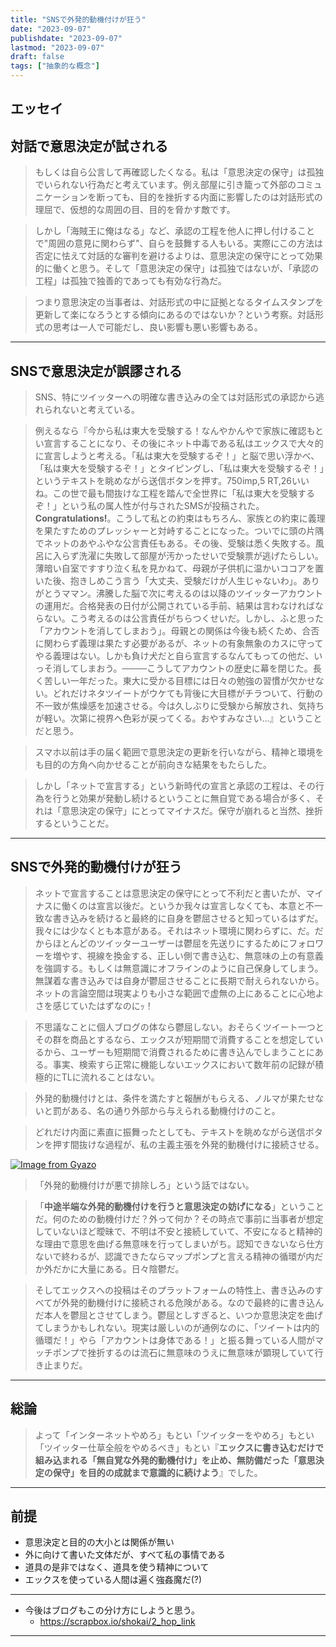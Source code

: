 ```yaml
---
title: "SNSで外発的動機付けが狂う"
date: "2023-09-07"
publishdate: "2023-09-07"
lastmod: "2023-09-07"
draft: false
tags: ["抽象的な概念"]
---
```

エッセイ
---
## 対話で意思決定が試される
> もしくは自ら公言して再確認したくなる。私は「意思決定の保守」は孤独でいられない行為だと考えています。例え部屋に引き籠って外部のコミュニケーションを断っても、目的を挫折する内面に影響したのは対話形式の理屈で、仮想的な周囲の目、目的を脅かす敵です。

> しかし「海賊王に俺はなる」など、承認の工程を他人に押し付けることで"周囲の意見に関わらず"、自らを鼓舞する人もいる。実際にこの方法は否定に怯えて対話的な審判を避けるよりは、意思決定の保守にとって効果的に働くと思う。そして「意思決定の保守」は孤独ではないが、「承認の工程」は孤独で独善的であっても有効な行為だ。

> つまり意思決定の当事者は、対話形式の中に証拠となるタイムスタンプを更新して楽になろうとする傾向にあるのではないか？という考察。対話形式の思考は一人で可能だし、良い影響も悪い影響もある。

---
## SNSで意思決定が誤謬される
> SNS、特にツイッターへの明確な書き込みの全ては対話形式の承認から逃れられないと考えている。

> 例えるなら『今から私は東大を受験する！なんやかんやで家族に確認もとい宣言することになり、その後にネット中毒である私はエックスで大々的に宣言しようと考える。「私は東大を受験するぞ！」と脳で思い浮かべ、「私は東大を受験するぞ！」とタイピングし、「私は東大を受験するぞ！」というテキストを眺めながら送信ボタンを押す。750imp,5 RT,26いいね。この世で最も間抜けな工程を踏んで全世界に「私は東大を受験するぞ！」という私の属人性が付与されたSMSが投稿された。**Congratulations!**。こうして私との約束はもちろん、家族との約束に義理を果たすためのプレッシャーと対峙することになった。ついでに頭の片隅でネットのあやふやな公言責任もある。その後、受験は悉く失敗する。風呂に入らず洗濯に失敗して部屋が汚かったせいで受験票が逃げたらしい。薄暗い自室ですすり泣く私を見かねて、母親が子供机に温かいココアを置いた後、抱きしめこう言う「大丈夫、受験だけが人生じゃないわ」。ありがとうママン。沸騰した脳で次に考えるのは以降のツイッターアカウントの運用だ。合格発表の日付が公開されている手前、結果は言わなければならない。こう考えるのは公言責任がちらつくせいだ。しかし、ふと思った「アカウントを消してしまおう」。母親との関係は今後も続くため、合否に関わらず義理は果たす必要があるが、ネットの有象無象のカスに守ってやる義理はない。しかも負け犬だと自ら宣言するなんてもっての他だ、いっそ消してしまおう。────こうしてアカウントの歴史に幕を閉じた。長く苦しい一年だった。東大に受かる目標には日々の勉強の習慣が欠かせない。どれだけネタツイートがウケても背後に大目標がチラついて、行動の不一致が焦燥感を加速させる。今は久しぶりに受験から解放され、気持ちが軽い。次第に視界へ色彩が戻ってくる。おやすみなさい…』ということだと思う。

> スマホ以前は手の届く範囲で意思決定の更新を行いながら、精神と環境をも目的の方角へ向かせることが前向きな結果をもたらした。

> しかし「ネットで宣言する」という新時代の宣言と承認の工程は、その行為を行うと効果が発動し続けるということに無自覚である場合が多く、それは「意思決定の保守」にとってマイナスだ。保守が崩れると当然、挫折するということだ。
---
## SNSで外発的動機付けが狂う
> ネットで宣言することは意思決定の保守にとって不利だと書いたが、マイナスに働くのは宣言以後だ。というか我々は宣言しなくても、本意と不一致な書き込みを続けると最終的に自身を鬱屈させると知っているはずだ。我々には少なくとも本意がある。それはネット環境に関わらずに、だ。だからほとんどのツイッターユーザーは鬱屈を先送りにするためにフォロワーを増やす、視線を換金する、正しい側で書き込む、無意味の上の有意義を強調する。もしくは無意識にオフラインのように自己保身してしまう。無謀着な書き込みでは自身が鬱屈させることに長期で耐えられないから。ネットの言論空間は現実よりも小さな範囲で虚無の上にあることに心地よさを感じていたはずなのにｯ！

> 不思議なことに個人ブログの体なら鬱屈しない。おそらくツイート一つとその群を商品とするなら、エックスが短期間で消費することを想定しているから、ユーザーも短期間で消費されるために書き込んでしまうことにある。事実、検索すら正常に機能しないエックスにおいて数年前の記録が積極的にTLに流れることはない。

> 外発的動機付けとは、条件を満たすと報酬がもらえる、ノルマが果たせないと罰がある、名の通り外部から与えられる動機付けのこと。

> どれだけ内面に素直に振舞ったとしても、テキストを眺めながら送信ボタンを押す間抜けな過程が、私の主義主張を外発的動機付けに接続させる。

[![Image from Gyazo](https://i.gyazo.com/a428f9c49eecb5a58cbb6b540d9455f8.png)](https://gyazo.com/a428f9c49eecb5a58cbb6b540d9455f8)
> 「外発的動機付けが悪で排除しろ」という話ではない。

> 「**中途半端な外発的動機付けを行うと意思決定の妨げになる**」ということだ。何のための動機付けだ？外って何か？その時点で事前に当事者が想定していないほど曖昧で、不明は不安と接続していて、不安になると精神的な理由で意思を曲げる無意味を行ってしまいがち。認知できないなら仕方ないで終わるが、認識できたならマップポンプと言える精神の循環が内だか外だかに大量にある。日々陰鬱だ。

> そしてエックスへの投稿はそのプラットフォームの特性上、書き込みのすべてが外発的動機付けに接続される危険がある。なので最終的に書き込んだ本人を鬱屈とさせてしまう。鬱屈としすぎると、いつか意思決定を曲げてしまうかもしれない。現実は厳しいのが通例なのに、「ツイートは内的循環だ！」やら「アカウントは身体である！」と振る舞っている人間がマッチポンプで挫折するのは流石に無意味のうえに無意味が顕現していて行き止まりだ。
---
## 総論
> よって「インターネットやめろ」もとい「ツイッターをやめろ」もとい「ツイッター仕草全般をやめるべき」もとい『**エックスに書き込むだけで組み込まれる「無自覚な外発的動機付け」を止め、無防備だった「意思決定の保守」を目的の成就まで意識的に続けよう**』でした。

--- 
## 前提
- 意思決定と目的の大小とは関係が無い
- 外に向けて書いた文体だが、すべて私の事情である
- 道具の是非ではなく、道具を使う精神について
- エックスを使っている人間は遍く強姦魔だ(?)
---
- 今後はブログもこの分け方にしようと思う。
	- https://scrapbox.io/shokai/2_hop_link
---

